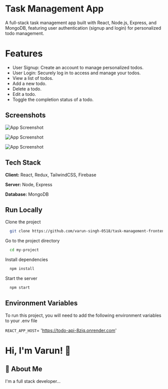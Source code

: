 
# Task Management App

A full-stack task management app built with React, Node.js, Express, and MongoDB, featuring user authentication (signup and login) for personalized todo management.

# Features

- User Signup: Create an account to manage personalized todos.
- User Login: Securely log in to access and manage your todos.
- View a list of todos.
- Add a new todo.
- Delete a todo.
- Edit a todo.
- Toggle the completion status of a todo.


## Screenshots

![App Screenshot](https://i.postimg.cc/3JrqGJSk/Screenshot-2024-01-25-191022.png)

![App Screenshot](https://i.postimg.cc/hjdHjyGc/Screenshot-2024-01-25-175630.png) 

![App Screenshot](https://i.postimg.cc/mDj7QRkw/Screenshot-2024-01-25-175702.png) 


## Tech Stack

**Client:** React, Redux, TailwindCSS, Firebase

**Server:** Node, Express

**Database:** MongoDB 


## Run Locally

Clone the project

```bash
  git clone https://github.com/varun-singh-0518/task-management-frontend
```

Go to the project directory

```bash
  cd my-project
```

Install dependencies

```bash
  npm install
```

Start the server

```bash
  npm start
```


## Environment Variables

To run this project, you will need to add the following environment variables to your .env file

`REACT_APP_HOST`=  'https://todo-api-8ziq.onrender.com'



# Hi, I'm Varun! 👋


## 🚀 About Me
I'm a full stack developer...

